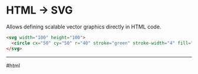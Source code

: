 # HTML -> SVG

Allows defining scalable vector graphics directly in HTML code.
```html
<svg width="100" height="100">
  <circle cx="50" cy="50" r="40" stroke="green" stroke-width="4" fill="yellow" />
</svg>
```

- - -
#html
